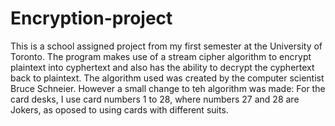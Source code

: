 # Encryption-project
This is a school assigned project from my first semester at the University of Toronto. The program makes use of a stream cipher algorithm to encrypt plaintext into cyphertext and also has the ability to decrypt the cyphertext back to plaintext. The algorithm used was created by the computer scientist Bruce Schneier. However a small change to teh algorithm was made: For the card desks, I use card numbers 1 to 28, where numbers 27 and 28 are Jokers, as oposed to using cards with different suits.
